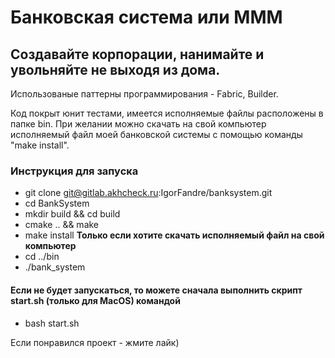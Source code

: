# Банковская система или МММ

## Создавайте корпорации, нанимайте и увольняйте не выходя из дома.

Использованые паттерны программирования - Fabric, Builder.

Код покрыт юнит тестами, имеется исполняемые файлы расположены 
в папке bin. При желании можно скачать на свой компьютер исполняемый 
файл моей банковской системы с помощью команды "make install".

### Инструкция для запуска

* git clone git@gitlab.akhcheck.ru:IgorFandre/banksystem.git
* cd BankSystem
* mkdir build && cd build
* cmake .. && make
* make install __Только если хотите скачать исполняемый файл на свой компьютер__
* cd ../bin
* ./bank_system

#### Если не будет запускаться, то можете сначала выполнить скрипт start.sh (только для MacOS) командой

* bash start.sh


Если понравился проект - жмите лайк)